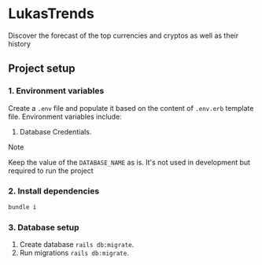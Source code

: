 # LukasTrends

Discover the forecast of the top currencies and cryptos as well as their history

## Project setup

### 1. Environment variables

Create a `.env` file and populate it based on the content of `.env.erb` template file.
Environment variables include:

  1. Database Credentials.

> [!NOTE]
> Keep the value of the `DATABASE_NAME` as is. It's not used in development but required to run the project

### 2. Install dependencies

```bash
bundle i
```

### 3. Database setup

1. Create database `rails db:migrate`.
2. Run migrations `rails db:migrate`.